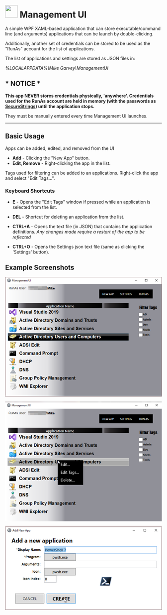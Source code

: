# <img src="ManagementUI/Media/gear.ico" width="40" height="40"/> Management UI

A simple WPF XAML-based application that can store executable/command line (and arguments) applications that can be launch by double-clicking.

Additionally, another set of credentials can be stored to be used as the "RunAs" account for the list of applications.

The list of applications and settings are stored as JSON files in:

_%LOCALAPPDATA%\Mike Garvey\ManagementUI_

## __* NOTICE *__

__This app NEVER stores credentials physically, 'anywhere'.  Credentials used for the RunAs account are held in memory (with the passwords as [SecureStrings](https://docs.microsoft.com/en-us/dotnet/api/system.security.securestring?view=netframework-4.8)) until the application stops.__  

They must be manually entered every time Management UI launches.

---

## Basic Usage

Apps can be added, edited, and removed from the UI
* __Add__ - Clicking the "New App" button.
* __Edit, Remove__ - Right-clicking the app in the list.

Tags used for filtering can be added to an applications.  Right-click the app and select "Edit Tags...".

### Keyboard Shortcuts

* __E__ - Opens the "Edit Tags" window if pressed while an application is selected from the list.

* __DEL__ - Shortcut for deleting an application from the list.

* __CTRL+A__ - Opens the text file (in JSON) that contains the application definitions. *Any changes made require a restart of the app to be reflected*

* __CTRL+O__ - Opens the Settings json text file (same as clicking the 'Settings' button).

## Example Screenshots

![(Example UI)](Screenshots/UI_1.png)

![(Example UI #2)](Screenshots/UI_2.png)

![(Example UI #3)](Screenshots/New_App_1.png)